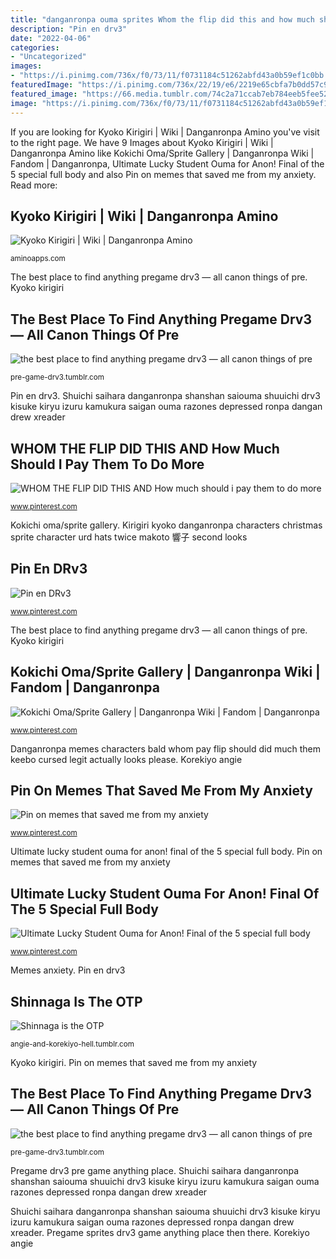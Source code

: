 ```yaml
---
title: "danganronpa ouma sprites Whom the flip did this and how much should i pay them to do more"
description: "Pin en drv3"
date: "2022-04-06"
categories:
- "Uncategorized"
images:
- "https://i.pinimg.com/736x/f0/73/11/f0731184c51262abfd43a0b59ef1c0bb.jpg"
featuredImage: "https://i.pinimg.com/736x/22/19/e6/2219e65cbfa7b0dd57c9ec5d8348a2ed--super-danganronpa-saihara-shuichi.jpg"
featured_image: "https://66.media.tumblr.com/74c2a71ccab7eb784eeb5fee525bfa78/tumblr_inline_p483vnHdKz1u4vcjf_500.png"
image: "https://i.pinimg.com/736x/f0/73/11/f0731184c51262abfd43a0b59ef1c0bb.jpg"
---
```


If you are looking for Kyoko Kirigiri | Wiki | Danganronpa Amino you've visit to the right page. We have 9 Images about Kyoko Kirigiri | Wiki | Danganronpa Amino like Kokichi Oma/Sprite Gallery | Danganronpa Wiki | Fandom | Danganronpa, Ultimate Lucky Student Ouma for Anon! Final of the 5 special full body and also Pin on memes that saved me from my anxiety. Read more:

## Kyoko Kirigiri | Wiki | Danganronpa Amino

![Kyoko Kirigiri | Wiki | Danganronpa Amino](http://pm1.narvii.com/6659/9881ce76b1e2e4eb74cc6626d0c008406597dc53_00.jpg "Whom the flip did this and how much should i pay them to do more")

<small>aminoapps.com</small>

The best place to find anything pregame drv3 — all canon things of pre. Kyoko kirigiri

## The Best Place To Find Anything Pregame Drv3 — All Canon Things Of Pre

![the best place to find anything pregame drv3 — all canon things of pre](https://66.media.tumblr.com/a9520cf09509c5e22425729b8662c345/tumblr_inline_p3yxqpXUUy1u4vcjf_500.png "Pregame drv3 pre game anything place")

<small>pre-game-drv3.tumblr.com</small>

Pin en drv3. Shuichi saihara danganronpa shanshan saiouma shuuichi drv3 kisuke kiryu izuru kamukura saigan ouma razones depressed ronpa dangan drew xreader

## WHOM THE FLIP DID THIS AND How Much Should I Pay Them To Do More

![WHOM THE FLIP DID THIS AND How much should i pay them to do more](https://i.pinimg.com/736x/10/6e/21/106e2113fcd10d323e442b52f57febe4.jpg "Pin on memes that saved me from my anxiety")

<small>www.pinterest.com</small>

Kokichi oma/sprite gallery. Kirigiri kyoko danganronpa characters christmas sprite character urd hats twice makoto 響子 second looks

## Pin En DRv3

![Pin en DRv3](https://i.pinimg.com/736x/22/19/e6/2219e65cbfa7b0dd57c9ec5d8348a2ed--super-danganronpa-saihara-shuichi.jpg "Pin en drv3")

<small>www.pinterest.com</small>

The best place to find anything pregame drv3 — all canon things of pre. Kyoko kirigiri

## Kokichi Oma/Sprite Gallery | Danganronpa Wiki | Fandom | Danganronpa

![Kokichi Oma/Sprite Gallery | Danganronpa Wiki | Fandom | Danganronpa](https://i.pinimg.com/736x/89/27/ab/8927ab99ba4c13842d48372e1d97e1b3.jpg "Pin on memes that saved me from my anxiety")

<small>www.pinterest.com</small>

Danganronpa memes characters bald whom pay flip should did much them keebo cursed legit actually looks please. Korekiyo angie

## Pin On Memes That Saved Me From My Anxiety

![Pin on memes that saved me from my anxiety](https://i.pinimg.com/736x/f0/73/11/f0731184c51262abfd43a0b59ef1c0bb.jpg "Kirigiri kyoko danganronpa characters christmas sprite character urd hats twice makoto 響子 second looks")

<small>www.pinterest.com</small>

Ultimate lucky student ouma for anon! final of the 5 special full body. Pin on memes that saved me from my anxiety

## Ultimate Lucky Student Ouma For Anon! Final Of The 5 Special Full Body

![Ultimate Lucky Student Ouma for Anon! Final of the 5 special full body](https://i.pinimg.com/736x/18/8c/3e/188c3e5c3a43674c36b4ab91233e954b.jpg "Shinnaga is the otp")

<small>www.pinterest.com</small>

Memes anxiety. Pin en drv3

## Shinnaga Is The OTP

![Shinnaga is the OTP](https://66.media.tumblr.com/ef0edb1f20c15bd0a61b5e162990d5d1/tumblr_on010ocM2i1w3d1c4o1_1280.png "Kokichi oma/sprite gallery")

<small>angie-and-korekiyo-hell.tumblr.com</small>

Kyoko kirigiri. Pin on memes that saved me from my anxiety

## The Best Place To Find Anything Pregame Drv3 — All Canon Things Of Pre

![the best place to find anything pregame drv3 — all canon things of pre](https://66.media.tumblr.com/74c2a71ccab7eb784eeb5fee525bfa78/tumblr_inline_p483vnHdKz1u4vcjf_500.png "The best place to find anything pregame drv3 — all canon things of pre")

<small>pre-game-drv3.tumblr.com</small>

Pregame drv3 pre game anything place. Shuichi saihara danganronpa shanshan saiouma shuuichi drv3 kisuke kiryu izuru kamukura saigan ouma razones depressed ronpa dangan drew xreader

Shuichi saihara danganronpa shanshan saiouma shuuichi drv3 kisuke kiryu izuru kamukura saigan ouma razones depressed ronpa dangan drew xreader. Pregame sprites drv3 game anything place then there. Korekiyo angie

